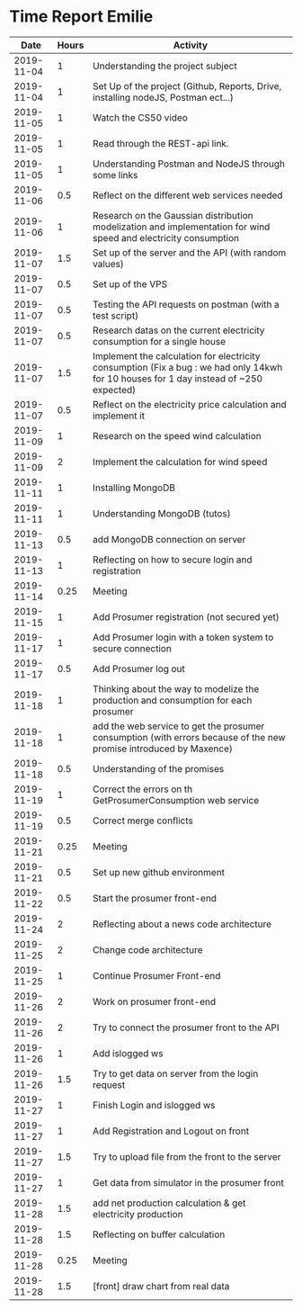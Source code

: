 # Time Report Emilie

| Date        | Hours   | Activity                                       |
| ----------- | ------- |------------------------------------------------
| 2019-11-04  | 1       | Understanding the project subject               |
| 2019-11-04  | 1       | Set Up of the project (Github, Reports, Drive, installing nodeJS, Postman ect...) |
| 2019-11-05  | 1       | Watch the CS50 video |
| 2019-11-05  | 1       | Read through the REST-api link. |
| 2019-11-05  | 1       | Understanding Postman and NodeJS through some links |
| 2019-11-06  | 0.5     | Reflect on the different web services needed |
| 2019-11-06  | 1       | Research on the Gaussian distribution modelization and implementation for wind speed and electricity consumption|
| 2019-11-07  | 1.5     | Set up of the server and the API (with random values) |
| 2019-11-07  | 0.5     | Set up of the VPS |
| 2019-11-07  | 0.5     | Testing the API requests on postman (with a test script) |
| 2019-11-07  | 0.5     | Research datas on the current electricity consumption for a single house |
| 2019-11-07  | 1.5     | Implement the calculation for electricity consumption (Fix a bug : we had only 14kwh for 10 houses for 1 day instead of ~250 expected) |
| 2019-11-07  | 0.5     | Reflect on the electricity price calculation and implement it |
|2019-11-09	  |1	      |Research on the speed wind calculation|
|2019-11-09  	|2	      |Implement the calculation for wind speed|
|2019-11-11 	|1      	|Installing MongoDB|
|2019-11-11 	|1      	|Understanding MongoDB (tutos)|
|2019-11-13 	|0.5     	|add MongoDB connection on server|
|2019-11-13 	|1      	|Reflecting on how to secure login and registration|
|2019-11-14 	|0.25    	|Meeting|
|2019-11-15 	|1      	|Add Prosumer registration (not secured yet)|
|2019-11-17 	|1      	|Add Prosumer login with a token system to secure connection|
|2019-11-17 	|0.5     	|Add Prosumer log out|
|2019-11-18 	|1      	|Thinking about the way to modelize the production and consumption for each prosumer|
|2019-11-18 	|1      	|add the web service to get the prosumer consumption (with errors because of the new promise introduced by Maxence)|
|2019-11-18 	|0.5     	|Understanding of the promises|
|2019-11-19 	|1      	|Correct the errors on th GetProsumerConsumption web service|
|2019-11-19 	|0.5     	|Correct merge conflicts|
|2019-11-21 	|0.25    	|Meeting|
|2019-11-21 	|0.5     	|Set up new github environment|
|2019-11-22 	|0.5     	|Start the prosumer front-end|
|2019-11-24 	|2      	|Reflecting about a news code architecture|
|2019-11-25 	|2      	|Change code architecture|
|2019-11-25 	|1      	|Continue Prosumer Front-end|
|2019-11-26 	|2      	|Work on prosumer front-end|
|2019-11-26 	|2      	|Try to connect the prosumer front to the API|
|2019-11-26 	|1      	|Add islogged ws|
|2019-11-26 	|1.5     	|Try to get data on server from the login request|
|2019-11-27 	|1      	|Finish Login and islogged ws|
|2019-11-27 	|1      	|Add Registration and Logout on front|
|2019-11-27 	|1.5     	|Try to upload file from the front to the server|
|2019-11-27 	|1      	|Get data from simulator in the prosumer front|
|2019-11-28 	|1.5     	|add net production calculation & get electricity production|
|2019-11-28 	|1.5     	|Reflecting on buffer calculation|
|2019-11-28 	|0.25    	|Meeting|
|2019-11-28 	|1.5     	|[front] draw chart from real data|
